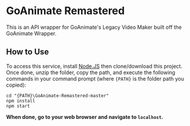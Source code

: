 # GoAnimate Remastered
This is an API wrapper for GoAnimate's Legacy Video Maker built off the GoAnimate Wrapper.
## How to Use
To access this service, install [Node.JS](https://nodejs.org/en/) then clone/download this project.	Once done, unzip the folder, copy the path, and execute the following commands in your command prompt (where `{PATH}` is the folder path you copied):
```console
cd "{PATH}\GoAnimate-Remastered-master"
npm install
npm start
```
**When done, go to your web browser and navigate to `localhost`.**
